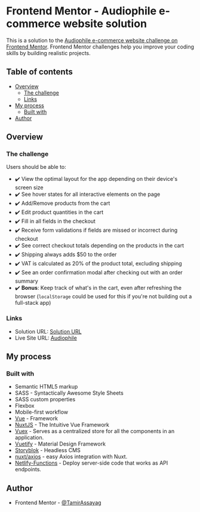 # Frontend Mentor - Audiophile e-commerce website solution

This is a solution to the [Audiophile e-commerce website challenge on Frontend Mentor](https://www.frontendmentor.io/challenges/audiophile-ecommerce-website-C8cuSd_wx). Frontend Mentor challenges help you improve your coding skills by building realistic projects.

## Table of contents

- [Overview](#overview)
  - [The challenge](#the-challenge)
  - [Links](#links)
- [My process](#my-process)
  - [Built with](#built-with)
- [Author](#author)

## Overview

### The challenge

Users should be able to:

- ✔️ View the optimal layout for the app depending on their device's screen size
- ✔️ See hover states for all interactive elements on the page
- ✔️ Add/Remove products from the cart
- ✔️ Edit product quantities in the cart
- ✔️ Fill in all fields in the checkout
- ✔️ Receive form validations if fields are missed or incorrect during checkout
- ✔️ See correct checkout totals depending on the products in the cart
- ✔️ Shipping always adds $50 to the order
- ✔️ VAT is calculated as 20% of the product total, excluding shipping
- ✔️ See an order confirmation modal after checking out with an order summary
- ✔️ **Bonus**: Keep track of what's in the cart, even after refreshing the browser (`localStorage` could be used for this if you're not building out a full-stack app)

### Links

- Solution URL: [Solution URL](https://www.frontendmentor.io/solutions/fullstack-ecommerce-web-with-nuxtjs-headless-cms-netlify-functions-yD2PbMvgl)
- Live Site URL: [Audiophile](https://audiophile-e.netlify.app/)

## My process

### Built with

- Semantic HTML5 markup
- SASS - Syntactically Awesome Style Sheets
- SASS custom properties
- Flexbox
- Mobile-first workflow
- [Vue](https://vuejs.org/) - Framework
- [NuxtJS](https://nuxtjs.org/) - The Intuitive Vue Framework
- [Vuex](https://vuex.vuejs.org/) - Serves as a centralized store for all the components in an application.
- [Vuetify](https://vuetifyjs.com/en/) - Material Design Framework
- [Storyblok](https://www.storyblok.com/) - Headless CMS
- [nuxt/axios](https://axios.nuxtjs.org/) - easy Axios integration with Nuxt.
- [Netlify-Functions](https://www.netlify.com/products/functions/) - Deploy server-side code that works as API endpoints.

## Author

- Frontend Mentor - [@TamirAssayag](https://www.frontendmentor.io/profile/TamirAssayag)
